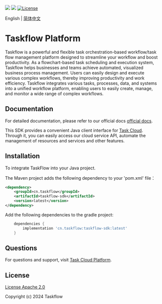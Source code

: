 <div align="left">
  <a href="javascript:void(0);"><img src="https://img.shields.io/badge/build-passing-brightgreen" /></a>
  <a href="javascript:void(0);" target="_blank"><img src="https://img.shields.io/badge/docs-latest-brightgreen" /></a>
  <a href="javascript:void(0);"><img src="https://img.shields.io/badge/License-Apache%202.0-blue.svg" alt="License"></a>
</div>

English | [简体中文](./README-zh_CN.md)

# Taskflow Platform

Taskflow is a powerful and flexible task orchestration-based workflow/task flow management platform designed to streamline your workflow and boost productivity. As a flowchart-based task scheduling and execution system, Taskflow helps businesses and teams achieve automated, visualized business process management. Users can easily design and execute various complex workflows, thereby improving productivity and work efficiency. Taskflow integrates various tasks, processes, data, and systems into a unified workflow platform, enabling users to easily create, manage, and monitor a wide range of complex workflows.

## Documentation

For detailed documentation, please refer to our official docs [official docs](http://www.taskflow.cn).

This SDK provides a convenient Java client interface for [Task Cloud](http://www.taskflow.cn/). Through it, you can easily access our cloud service API, automate the management of resources and services and other features.

## Installation

To integrate TaskFlow into your Java project.

The Maven project adds the following dependency to your 'pom.xml' file：

```xml
<dependency>
    <groupId>cn.taskflow</groupId>
    <artifactId>taskflow-sdk</artifactId>
    <version>latest</version>
</dependency>
```

Add the following dependencies to the gradle project:
```groovy
    dependencies {
        implementation 'cn.taskflow:taskflow-sdk:latest'
    }
```

## Questions
For questions and support, visit [Task Cloud Platform](http://www.taskflow.cn/).

## License

[License Apache 2.0](https://www.apache.org/licenses/LICENSE-2.0)

Copyright (c) 2024 Taskflow